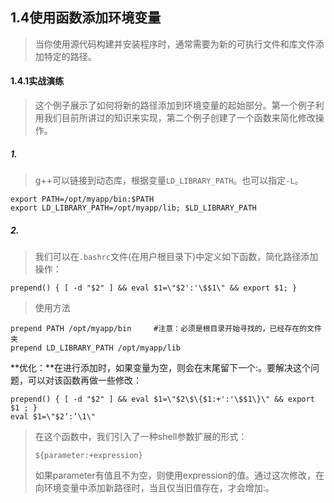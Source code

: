 ## 1.4使用函数添加环境变量

> 当你使用源代码构建并安装程序时，通常需要为新的可执行文件和库文件添加特定的路径。

#### 1.4.1实战演练

>这个例子展示了如何将新的路径添加到环境变量的起始部分。第一个例子利用我们目前所讲过的知识来实现，第二个例子创建了一个函数来简化修改操作。

##### 1.

> g++可以链接到动态库，根据变量`LD_LIBRARY_PATH`。也可以指定`-L`。

```shell
export PATH=/opt/myapp/bin:$PATH
export LD_LIBRARY_PATH=/opt/myapp/lib; $LD_LIBRARY_PATH
```

##### 2.

> 我们可以在`.bashrc`文件(在用户根目录下)中定义如下函数，简化路径添加操作：

```shell
prepend() { [ -d "$2" ] && eval $1=\"$2':'\$$1\" && export $1; }
```

> 使用方法

```shell
prepend PATH /opt/myapp/bin 	#注意：必须是根目录开始寻找的，已经存在的文件夹
prepend LD_LIBRARY_PATH /opt/myapp/lib
```

**优化：**在进行添加时，如果变量为空，则会在末尾留下一个:。要解决这个问题，可以对该函数再做一些修改：

```shell
prepend() { [ -d "$2" ] && eval $1=\"$2\$\{$1:+':'\$$1\}\" && export $1 ; }
eval $1=\"$2’:’\1\"
```

>在这个函数中，我们引入了一种shell参数扩展的形式：
>
>`${parameter:+expression}` 
>
>如果parameter有值且不为空，则使用expression的值。通过这次修改，在向环境变量中添加新路径时，当且仅当旧值存在，才会增加:。

